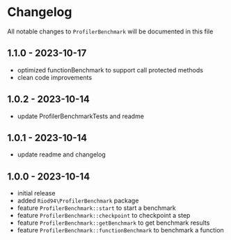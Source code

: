 # Changelog

All notable changes to `ProfilerBenchmark` will be documented in this file

## 1.1.0 - 2023-10-17

-  optimized functionBenchmark to support call protected methods
-  clean code improvements

## 1.0.2 - 2023-10-14

-  update ProfilerBenchmarkTests and readme

## 1.0.1 - 2023-10-14

-  update readme and changelog

## 1.0.0 - 2023-10-14

-  initial release
-  added `Riod94\ProfilerBenchmark` package
-  feature `ProfilerBenchmark::start` to start a benchmark
-  feature `ProfilerBenchmark::checkpoint` to checkpoint a step
-  feature `ProfilerBenchmark::getBenchmark` to get benchmark results
-  feature `ProfilerBenchmark::functionBenchmark` to benchmark a function

